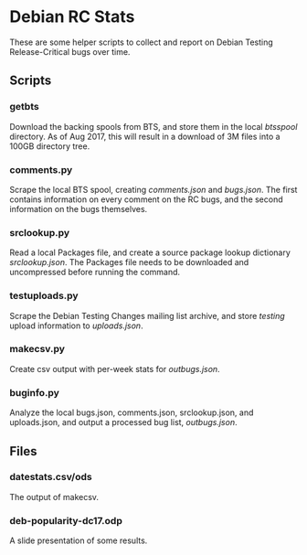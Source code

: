
# Debian RC Stats

These are some helper scripts to collect and report on Debian Testing
Release-Critical bugs over time.


## Scripts

### getbts

Download the backing spools from BTS, and store them in the local
*btsspool* directory. As of Aug 2017, this will result in a download
of 3M files into a 100GB directory tree.

### comments.py

Scrape the local BTS spool, creating *comments.json* and *bugs.json*.
The first contains information on every comment on the RC bugs, and 
the second information on the bugs themselves.


### srclookup.py

Read a local Packages file, and create a source package lookup
dictionary *srclookup.json*. The Packages file needs to be downloaded and
uncompressed before running the command.


### testuploads.py

Scrape the Debian Testing Changes mailing list archive, and store
*testing* upload information to *uploads.json*.


### makecsv.py

Create csv output with per-week stats for *outbugs.json*.


### buginfo.py

Analyze the local bugs.json, comments.json, srclookup.json, and uploads.json,
and output a processed bug list, *outbugs.json*.


## Files

### datestats.csv/ods

The output of makecsv.

### deb-popularity-dc17.odp

A slide presentation of some results.

